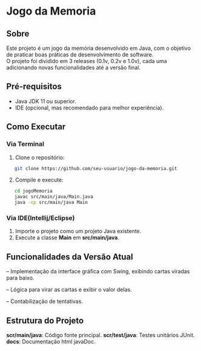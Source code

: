 # Jogo da Memoria
## Sobre
Este projeto é um jogo da memória desenvolvido em Java, com o objetivo de praticar boas práticas de desenvolvimento de software.  
O projeto foi dividido em 3 releases (0.1v, 0.2v e 1.0v), cada uma adicionando novas funcionalidades até a versão final.

## Pré-requisitos
- Java JDK 11 ou superior.
- IDE (opcional, mas recomendado para melhor experiência).

## Como Executar

### Via Terminal

1. Clone o repositório:
```bash
   git clone https://github.com/seu-usuario/jogo-da-memoria.git
```

2. Compile e execute:
```bash
   cd jogoMemoria
   javac src/main/java/Main.java
   java -cp src/main/java Main
```

### Via IDE(Intellij/Eclipse)

1. Importe o projeto como um projeto Java existente.
2. Execute a classe **Main** em **src/main/java**.

## Funcionalidades da Versão Atual
– Implementação da interface gráfica com Swing, exibindo cartas viradas para baixo.

– Lógica para virar as cartas e exibir o valor delas.

– Contabilização de tentativas.

## Estrutura do Projeto

**scr/main/java**: Código fonte principal.
**scr/test/java**: Testes unitários JUnit.
**docs**: Documentação html javaDoc.
